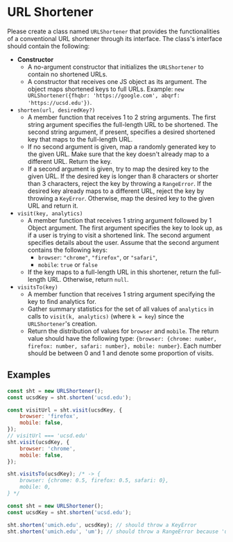 # URL Shortener

Please create a class named `URLShortener` that provides the functionalities of a conventional URL shortener through its interface. The class's interface should contain the following:

- **Constructor**
  - A no-argument constructor that initializes the `URLShortener` to contain no shortened URLs.
  - A constructor that receives one JS object as its argument. The object maps shortened keys to full URLs. Example: `new URLShortener({fhqbr: 'https://google.com', abqrf: 'https://ucsd.edu'})`.
- `shorten(url, desiredKey?)`
  - A member function that receives 1 to 2 string arguments. The first string argument specifies the full-length URL to be shortened. The second string argument, if present, specifies a desired shortened key that maps to the full-length URL.
  - If no second argument is given, map a randomly generated key to the given URL. Make sure that the key doesn't already map to a different URL. Return the key.
  - If a second argument is given, try to map the desired key to the given URL. If the desired key is longer than 8 characters or shorter than 3 characters, reject the key by throwing a `RangeError`. If the desired key already maps to a different URL, reject the key by throwing a `KeyError`. Otherwise, map the desired key to the given URL and return it.
- `visit(key, analytics)`
  - A member function that receives 1 string argument followed by 1 Object argument. The first argument specifies the key to look up, as if a user is trying to visit a shortened link. The second argument specifies details about the user. Assume that the second argument contains the following keys:
    - `browser`: `"chrome"`, `"firefox"`, or `"safari"`,
    - `mobile`: `true` or `false`
  - If the key maps to a full-length URL in this shortener, return the full-length URL. Otherwise, return `null`.
- `visitsTo(key)`
  - A member function that receives 1 string argument specifying the key to find analytics for.
  - Gather summary statistics for the set of all values of `analytics` in calls to `visit(k, analytics)` (where `k = key`) since the `URLShortener`'s creation.
  - Return the distribution of values for `browser` and `mobile`. The return value should have the following type: `{browser: {chrome: number, firefox: number, safari: number}, mobile: number}`. Each number should be between 0 and 1 and denote some proportion of visits.

## Examples

```js
const sht = new URLShortener();
const ucsdKey = sht.shorten('ucsd.edu');

const visitUrl = sht.visit(ucsdKey, {
    browser: 'firefox',
    mobile: false,
});
// visitUrl === 'ucsd.edu'
sht.visit(ucsdKey, {
    browser: 'chrome',
    mobile: false,
});

sht.visitsTo(ucsdKey); /* -> {
    browser: {chrome: 0.5, firefox: 0.5, safari: 0},
    mobile: 0,
} */
```

```js
const sht = new URLShortener();
const ucsdKey = sht.shorten('ucsd.edu');

sht.shorten('umich.edu', ucsdKey); // should throw a KeyError
sht.shorten('umich.edu', 'um'); // should throw a RangeError because 'um' is not at least 3 characters long
```

